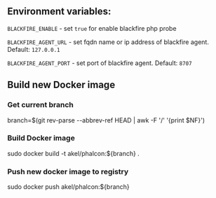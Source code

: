 ## Environment variables:

`BLACKFIRE_ENABLE` - set `true` for enable blackfire php probe

`BLACKFIRE_AGENT_URL` - set fqdn name or ip address of blackfire agent. Default: `127.0.0.1`

`BLACKFIRE_AGENT_PORT` - set port of blackfire agent. Default: `8707`

## Build new Docker image

### Get current branch

branch=$(git rev-parse --abbrev-ref HEAD | awk -F '/' '{print $NF}')

### Build Docker image

sudo docker build -t akel/phalcon:${branch} .

### Push new docker image to registry

sudo docker push akel/phalcon:${branch}
